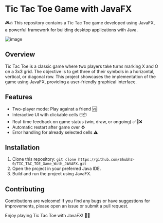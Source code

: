 # Tic Tac Toe Game with JavaFX

🎮🔥 This repository contains a Tic Tac Toe game developed using JavaFX, a powerful framework for building desktop applications with Java. 

![image](https://github.com/Shubh2-0/TIC_TAC_TOE_Game_With_JAVAFX/assets/112773220/1a484103-8710-471c-a868-a148b7baadec)


## Overview

Tic Tac Toe is a classic game where two players take turns marking X and O on a 3x3 grid. The objective is to get three of their symbols in a horizontal, vertical, or diagonal row. This project showcases the implementation of the game using JavaFX, providing a user-friendly graphical interface.

## Features

- Two-player mode: Play against a friend 🆚
- Interactive UI with clickable cells 🖱️📦
- Real-time feedback on game status (win, draw, or ongoing) ✅🤝❌
- Automatic restart after game over ♻️
- Error handling for already selected cells ⚠️
 
## Installation

1. Clone this repository: `git clone https://github.com/Shubh2-0/TIC_TAC_TOE_Game_With_JAVAFX.git`
2. Open the project in your preferred Java IDE.
3. Build and run the project using JavaFX.


## Contributing

Contributions are welcome! If you find any bugs or have suggestions for improvements, please open an issue or submit a pull request.

Enjoy playing Tic Tac Toe with JavaFX! 🎉🎈
